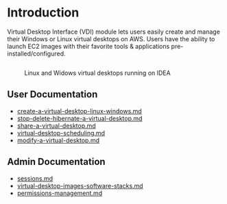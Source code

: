# Introduction

Virtual Desktop Interface (VDI) module lets users easily create and manage their Windows or Linux virtual desktops on AWS. Users have the ability to launch EC2 images with their favorite tools & applications pre-installed/configured.&#x20;

<figure><img src=".gitbook/assets/Screen Shot 2022-10-25 at 4.14.14 PM.png" alt=""><figcaption><p>Linux and Widows virtual desktops running on IDEA</p></figcaption></figure>

## User Documentation

* [create-a-virtual-desktop-linux-windows.md](user-documentation/create-a-virtual-desktop-linux-windows.md "mention")
* [stop-delete-hibernate-a-virtual-desktop.md](user-documentation/stop-delete-hibernate-a-virtual-desktop.md "mention")
* [share-a-virtual-desktop.md](user-documentation/share-a-virtual-desktop.md "mention")
* [virtual-desktop-scheduling.md](user-documentation/virtual-desktop-scheduling.md "mention")
* [modify-a-virtual-desktop.md](user-documentation/modify-a-virtual-desktop.md "mention")

## Admin Documentation

* [sessions.md](admin-documentation/sessions.md "mention")
* [virtual-desktop-images-software-stacks.md](admin-documentation/virtual-desktop-images-software-stacks.md "mention")
* [permissions-management.md](admin-documentation/permissions-management.md "mention")
